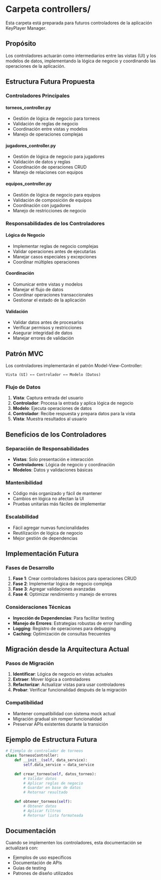# Carpeta controllers/

Esta carpeta está preparada para futuros controladores de la aplicación KeyPlayer Manager.

## Propósito

Los controladores actuarán como intermediarios entre las vistas (UI) y los modelos de datos, implementando la lógica de negocio y coordinando las operaciones de la aplicación.

## Estructura Futura Propuesta

### Controladores Principales

#### **torneos_controller.py**
- Gestión de lógica de negocio para torneos
- Validación de reglas de negocio
- Coordinación entre vistas y modelos
- Manejo de operaciones complejas

#### **jugadores_controller.py**
- Gestión de lógica de negocio para jugadores
- Validación de datos y reglas
- Coordinación de operaciones CRUD
- Manejo de relaciones con equipos

#### **equipos_controller.py**
- Gestión de lógica de negocio para equipos
- Validación de composición de equipos
- Coordinación con jugadores
- Manejo de restricciones de negocio

### Responsabilidades de los Controladores

#### Lógica de Negocio
- Implementar reglas de negocio complejas
- Validar operaciones antes de ejecutarlas
- Manejar casos especiales y excepciones
- Coordinar múltiples operaciones

#### Coordinación
- Comunicar entre vistas y modelos
- Manejar el flujo de datos
- Coordinar operaciones transaccionales
- Gestionar el estado de la aplicación

#### Validación
- Validar datos antes de procesarlos
- Verificar permisos y restricciones
- Asegurar integridad de datos
- Manejar errores de validación

## Patrón MVC

Los controladores implementarán el patrón Model-View-Controller:

```
Vista (UI) ←→ Controlador ←→ Modelo (Datos)
```

### Flujo de Datos
1. **Vista**: Captura entrada del usuario
2. **Controlador**: Procesa la entrada y aplica lógica de negocio
3. **Modelo**: Ejecuta operaciones de datos
4. **Controlador**: Recibe respuesta y prepara datos para la vista
5. **Vista**: Muestra resultados al usuario

## Beneficios de los Controladores

### Separación de Responsabilidades
- **Vistas**: Solo presentación e interacción
- **Controladores**: Lógica de negocio y coordinación
- **Modelos**: Datos y validaciones básicas

### Mantenibilidad
- Código más organizado y fácil de mantener
- Cambios en lógica no afectan la UI
- Pruebas unitarias más fáciles de implementar

### Escalabilidad
- Fácil agregar nuevas funcionalidades
- Reutilización de lógica de negocio
- Mejor gestión de dependencias

## Implementación Futura

### Fases de Desarrollo
1. **Fase 1**: Crear controladores básicos para operaciones CRUD
2. **Fase 2**: Implementar lógica de negocio compleja
3. **Fase 3**: Agregar validaciones avanzadas
4. **Fase 4**: Optimizar rendimiento y manejo de errores

### Consideraciones Técnicas
- **Inyección de Dependencias**: Para facilitar testing
- **Manejo de Errores**: Estrategias robustas de error handling
- **Logging**: Registro de operaciones para debugging
- **Caching**: Optimización de consultas frecuentes

## Migración desde la Arquitectura Actual

### Pasos de Migración
1. **Identificar**: Lógica de negocio en vistas actuales
2. **Extraer**: Mover lógica a controladores
3. **Refactorizar**: Actualizar vistas para usar controladores
4. **Probar**: Verificar funcionalidad después de la migración

### Compatibilidad
- Mantener compatibilidad con sistema mock actual
- Migración gradual sin romper funcionalidad
- Preservar APIs existentes durante la transición

## Ejemplo de Estructura Futura

```python
# Ejemplo de controlador de torneos
class TorneosController:
    def __init__(self, data_service):
        self.data_service = data_service
    
    def crear_torneo(self, datos_torneo):
        # Validar datos
        # Aplicar reglas de negocio
        # Guardar en base de datos
        # Retornar resultado
    
    def obtener_torneos(self):
        # Obtener datos
        # Aplicar filtros
        # Retornar lista formateada
```

## Documentación

Cuando se implementen los controladores, esta documentación se actualizará con:
- Ejemplos de uso específicos
- Documentación de APIs
- Guías de testing
- Patrones de diseño utilizados 